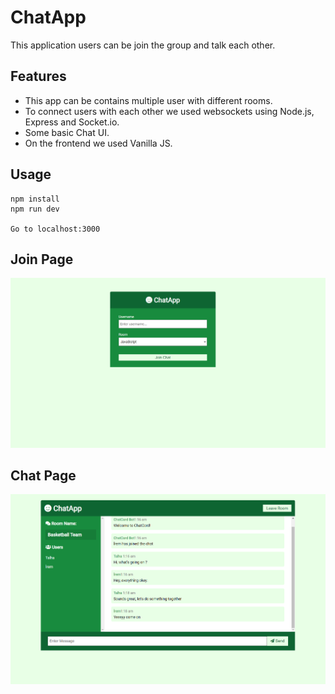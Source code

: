 # ChatApp
 
 This application users can be join the group and talk each other.
 
## Features

 - This app can be contains multiple user with different rooms.
 - To connect users with each other we used websockets using Node.js, Express and Socket.io.
 - Some basic Chat UI.
 - On the frontend we used Vanilla JS.

 
 ## Usage
```
npm install
npm run dev

Go to localhost:3000
```

## Join Page
![This is an image](/img/JoinPage.PNG)

## Chat Page
![This is an image](/img/ChatPage.PNG)

